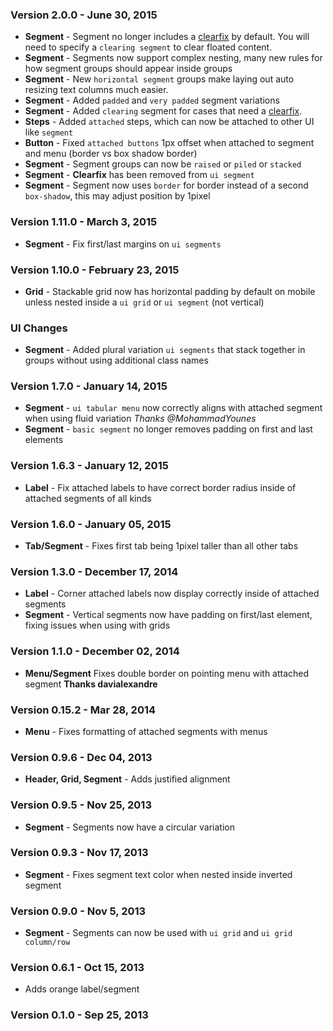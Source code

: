### Version 2.0.0 - June 30, 2015

- **Segment** - Segment no longer includes a [clearfix](http://learnlayout.com/clearfix.html) by default. You will need to specify a `clearing segment` to clear floated content.
- **Segment** - Segments now support complex nesting, many new rules for how segment groups should appear inside groups
- **Segment** - New `horizontal segment` groups make laying out auto resizing text columns much easier.
- **Segment** - Added `padded` and `very padded` segment variations
- **Segment** - Added `clearing` segment for cases that need a [clearfix](http://learnlayout.com/clearfix.html).
- **Steps** - Added `attached` steps, which can now be attached to other UI like `segment`
- **Button** - Fixed `attached buttons` 1px offset when attached to segment and menu (border vs box shadow border)
- **Segment** - Segment groups can now be `raised` or `piled` or `stacked`
- **Segment** - **Clearfix** has been removed from `ui segment`
- **Segment** - Segment now uses `border` for border instead of a second `box-shadow`, this may adjust position by 1pixel

### Version 1.11.0 - March 3, 2015

- **Segment** - Fix first/last margins on `ui segments`

### Version 1.10.0 - February 23, 2015

- **Grid** - Stackable grid now has horizontal padding by default on mobile unless nested inside a `ui grid` or `ui segment` (not vertical)

### UI Changes

- **Segment** - Added plural variation `ui segments` that stack together in groups without using additional class names

### Version 1.7.0 - January 14, 2015

- **Segment** - ``ui tabular menu`` now correctly aligns with attached segment when using fluid variation *Thanks @MohammadYounes*
- **Segment** - `basic segment` no longer removes padding on first and last elements

### Version 1.6.3 - January 12, 2015

- **Label** - Fix attached labels to have correct border radius inside of attached segments of all kinds

### Version 1.6.0 - January 05, 2015

- **Tab/Segment** - Fixes first tab being 1pixel taller than all other tabs

### Version 1.3.0 - December 17, 2014

- **Label** - Corner attached labels now display correctly inside of attached segments
- **Segment** - Vertical segments now have padding on first/last element, fixing issues when using with grids

### Version 1.1.0 - December 02, 2014

- **Menu/Segment** Fixes double border on pointing menu with attached segment **Thanks davialexandre**

### Version 0.15.2 - Mar 28, 2014

- **Menu** - Fixes formatting of attached segments with menus

### Version 0.9.6 - Dec 04, 2013

- **Header, Grid, Segment** - Adds justified alignment

### Version 0.9.5 - Nov 25, 2013

- **Segment** - Segments now have a circular variation

### Version 0.9.3 - Nov 17, 2013

- **Segment** - Fixes segment text color when nested inside inverted segment

### Version 0.9.0 - Nov 5, 2013

- **Segment** - Segments can now be used with ``ui grid`` and ``ui grid column/row``

### Version 0.6.1 - Oct 15, 2013

- Adds orange label/segment

### Version 0.1.0 - Sep 25, 2013